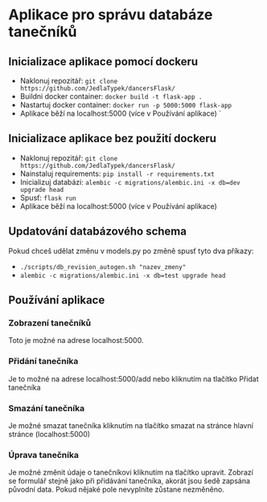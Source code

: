 # Aplikace pro správu databáze tanečníků
## Inicializace aplikace pomocí dockeru
 - Naklonuj repozitář: `git clone https://github.com/JedlaTypek/dancersFlask/`
 - Buildni docker container: `docker build -t flask-app .`
 - Nastartuj docker container: `docker run -p 5000:5000 flask-app`
 - Aplikace běží na localhost:5000 (více v Používání aplikace)
`
## Inicializace aplikace bez použití dockeru
 - Naklonuj repozitář: `git clone https://github.com/JedlaTypek/dancersFlask/`
 - Nainstaluj requirements: `pip install -r requirements.txt`
 - Inicializuj databázi: `alembic -c migrations/alembic.ini -x db=dev upgrade head`
 - Spusť: `flask run`
 - Aplikace běží na localhost:5000 (více v Používání aplikace)

## Updatování databázového schema
Pokud chceš udělat změnu v models.py po změně spusť tyto dva příkazy:
- `./scripts/db_revision_autogen.sh "nazev_zmeny"`
- `alembic -c migrations/alembic.ini -x db=test upgrade head`

## Používání aplikace
### Zobrazení tanečníků
Toto je možné na adrese localhost:5000.
### Přidání tanečníka
Je to možné na adrese localhost:5000/add nebo kliknutím na tlačítko Přidat tanečníka
### Smazání tanečníka
Je možné smazat tanečníka kliknutím na tlačítko smazat na stránce hlavní stránce (localhost:5000)
### Úprava tanečníka
Je možné změnit údaje o tanečníkovi kliknutím na tlačítko upravit. Zobrazí se formulář stejně jako při přidávání tanečníka, akorát jsou šedě zapsána původní data. Pokud nějaké pole nevyplníte zůstane nezměněno.
